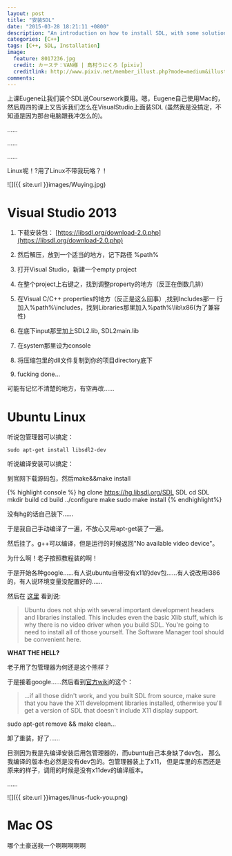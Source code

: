 ```yaml
---
layout: post
title: "安装SDL"
date: "2015-03-28 18:21:11 +0800"
description: "An introduction on how to install SDL, with some solutions to fix problems"
categories: [C++]
tags: [C++, SDL, Installation]
image:
  feature: 8017236.jpg
  credit: カーステ：VAN様 | 島村うにくろ [pixiv]
  creditlink: http://www.pixiv.net/member_illust.php?mode=medium&illust_id=8017236
comments:
---
```


上课Eugene让我们装个SDL说Coursework要用。嗯，Eugene自己使用Mac的，然后周四的课上又告诉我们怎么在VisualStudio上面装SDL
(虽然我是没搞定，不知道是因为那台电脑跟我冲怎么的)。

……

……

……

Linux呢！?用了Linux不带我玩咯？！

![]({{ site.url }}images/Wuying.jpg)


# Visual Studio 2013

1. 下载安装包： [https://libsdl.org/download-2.0.php](https://libsdl.org/download-2.0.php)

2. 然后解压，放到一个适当的地方，记下路径 %path%

3. 打开Visual Studio，新建一个empty project

4. 在整个project上右键之，找到调整property的地方（反正在倒数几排）

5. 在Visual C/C++ properties的地方（反正是这么回事）,找到Includes那一
   行加入%path%\includes，找到Libraries那里加入%path%\lib\x86(为了兼容性)
6. 在底下input那里加上SDL2.lib, SDL2main.lib

7. 在system那里设为console

8. 将压缩包里的dll文件复制到你的项目directory底下

9. fucking done...

可能有记忆不清楚的地方，有空再改……



# Ubuntu Linux

听说包管理器可以搞定：

```shell
sudo apt-get install libsdl2-dev
```

听说编译安装可以搞定：

到官网下载源码包，然后make&&make install

{% highlight console %}
hg clone https://hg.libsdl.org/SDL SDL
cd SDL
mkdir build
cd build
../configure
make
sudo make install
{% endhighlight%}

没有hg的话自己装下……

于是我自己手动编译了一遍，不放心又用apt-get装了一遍。

然后挂了。g++可以编译，但是运行的时候返回"No available video device"。

为什么啊！老子按照教程装的啊！

于是开始各种google……有人说ubuntu自带没有x11的dev包……有人说改用i386
的，有人说环境变量没配置好的……

然后在
[这里](https://forums.libsdl.org/viewtopic.php?t=7321&sid=1a10fc21944a39bba3e89eeae4e93b38)
看到说:

> Ubuntu does not ship with several important development headers and
> libraries installed. This includes even the basic Xlib stuff, which
> is why there is no video driver when you build SDL. You're going to
> need to install all of those yourself. The Software Manager tool
> should be convenient here.

<strong>WHAT THE HELL?</strong>

老子用了包管理器为何还是这个熊样？

于是接着google……然后看到[官方wiki](http://wiki.libsdl.org/FAQLinux)的这个：

> ...if all those didn't work, and you built SDL from source, make
> sure that you have the X11 development libraries installed,
> otherwise you'll get a version of SDL that doesn't include X11
> display support.

sudo apt-get remove && make clean...

卸了重装，好了……

目测因为我是先编译安装后用包管理器的，而ubuntu自己本身缺了dev包，
那么我编译的版本也必然是没有dev包的。包管理器装上了x11，
但是库里的东西还是原来的样子，调用的时候是没有x11dev的编译版本。

……

![]({{ site.url }}images/linus-fuck-you.png)





# Mac OS

哪个土豪送我一个啊啊啊啊啊
